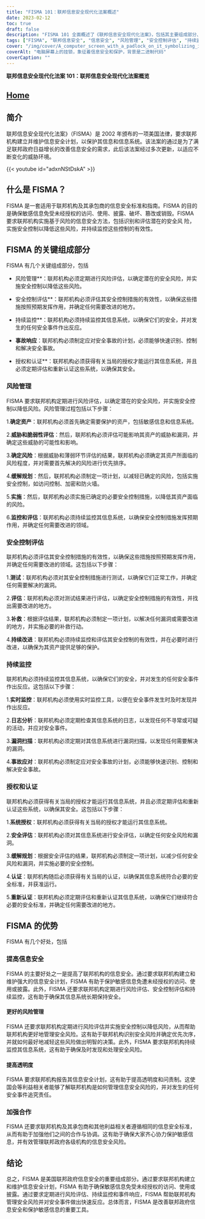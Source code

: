 ```yaml
---
title: "FISMA 101：联邦信息安全现代化法案概述"
date: 2023-02-12
toc: true
draft: false
description: "FISMA 101 全面概述了《联邦信息安全现代化法案》，包括其主要组成部分、益处和对联邦机构的要求。"
tags: ["FISMA", "联邦信息安全", "信息安全", "风险管理", "安全控制评估", "持续监测", "事件响应", "授权和认证", "加强信息安全", "更好的风险管理", "提高透明度", "加强合作", "美国法律", "联邦机构", "信息安全计划", "安全控制", "风险评估", "持续监测", "安全事件", "透明度和问责制", "联邦信息安全现代化法案》概述", "联邦机构实施 FISMA 的益处", "联邦信息安全风险管理", "FISMA 中的持续监控", "联邦机构的事件响应", "授权和认证程序", "改善联邦政府的信息安全", "联邦信息安全合作", "FISMA 合规的透明度", "联邦机构信息安全标准"]
cover: "/img/cover/A_computer_screen_with_a_padlock_on_it_symbolizing_information.png"
coverAlt: "电脑屏幕上的挂锁，象征着信息安全和保护，背景是二进制代码"
coverCaption: ""
---
```


**联邦信息安全现代化法案 101：联邦信息安全现代化法案概览**

## [Home](/cyber-security-career-playbook-start/)

## 简介

联邦信息安全现代化法案》（FISMA）是 2002 年颁布的一项美国法律，要求联邦机构建立并维护信息安全计划，以保护其信息和信息系统。该法案的通过是为了满足联邦政府日益增长的改善信息安全的需求，此后该法案经过多次更新，以适应不断变化的威胁环境。

{{< youtube id="adxnNStDskA" >}}

## 什么是 FISMA？

FISMA 是一套适用于联邦机构及其承包商的信息安全标准和指南。FISMA 的目的是确保敏感信息免受未经授权的访问、使用、披露、破坏、篡改或销毁。FISMA 要求联邦机构实施基于风险的信息安全方法，包括识别和评估潜在的安全风 险，实施安全控制以降低这些风险，并持续监控这些控制的有效性。
## FISMA 的关键组成部分

FISMA 有几个关键组成部分，包括

- 风险管理**：联邦机构必须定期进行风险评估，以确定潜在的安全风险，并实施安全控制以降低这些风险。

- 安全控制评估**：联邦机构必须评估其安全控制措施的有效性，以确保这些措施按照预期发挥作用，并确定任何需要改进的地方。

- 持续监控**：联邦机构必须持续监控其信息系统，以确保它们的安全，并对发生的任何安全事件作出反应。

- **事故响应**：联邦机构必须制定应对安全事故的计划，必须能够快速识别、控制和解决安全事故。

- 授权和认证**：联邦机构必须获得有关当局的授权才能运行其信息系统，并且必须定期评估和重新认证这些系统，以确保其安全。

### 风险管理

FISMA 要求联邦机构定期进行风险评估，以确定潜在的安全风险，并实施安全控制以降低风险。风险管理过程包括以下步骤：

1.**确定资产**：联邦机构必须首先确定需要保护的资产，包括敏感信息和信息系统。

2.**威胁和脆弱性评估**：然后，联邦机构必须评估可能影响其资产的威胁和漏洞，并确定这些威胁的可能性和影响。

3.**确定风险**：根据威胁和薄弱环节评估的结果，联邦机构必须确定其资产所面临的风险程度，并对需要首先解决的风险进行优先排序。

4.**缓解规划**：然后，联邦机构必须制定一项计划，以减轻已确定的风险，包括实施安全控制，如访问控制、加密和防火墙。

5.**实施**：然后，联邦机构必须实施已确定的必要安全控制措施，以降低其资产面临的风险。

6.**监控和评估**：联邦机构必须持续监控其信息系统，以确保安全控制措施发挥预期作用，并确定任何需要改进的领域。

### 安全控制评估

联邦机构必须评估其安全控制措施的有效性，以确保这些措施按照预期发挥作用，并确定任何需要改进的领域。这包括以下步骤：

1.**测试**：联邦机构必须对其安全控制措施进行测试，以确保它们正常工作，并确定任何需要解决的漏洞。

2.**评估**：联邦机构必须对测试结果进行评估，以确定安全控制措施的有效性，并找出需要改进的地方。

3.**补救**：根据评估结果，联邦机构必须制定一项计划，以解决任何漏洞或需要改进的地方，并实施必要的补救行动。

4.**持续改进**：联邦机构必须持续监控和评估其安全控制的有效性，并在必要时进行改进，以确保为其资产提供足够的保护。

### 持续监控

联邦机构必须持续监控其信息系统，以确保它们的安全，并对发生的任何安全事件作出反应。这包括以下步骤：

1.**实时监控**：联邦机构必须使用实时监控工具，以便在安全事件发生时及时发现并作出反应。

2.**日志分析**：联邦机构必须定期检查其信息系统的日志，以发现任何不寻常或可疑的活动，并应对安全事件。

3.**漏洞扫描**：联邦机构必须定期对其信息系统进行漏洞扫描，以发现任何需要解决的漏洞。

4.**事故应对**：联邦机构必须制定应对安全事故的计划，必须能够快速识别、控制和解决安全事故。

### 授权和认证

联邦机构必须获得有关当局的授权才能运行其信息系统，并且必须定期评估和重新认证这些系统，以确保其安全。这包括以下步骤：

1.**系统授权**：联邦机构必须获得有关当局的授权才能运行其信息系统。

2.**安全评估**：联邦机构必须对其信息系统进行安全评估，以确定任何安全风险和漏洞。

3.**缓解规划**：根据安全评估的结果，联邦机构必须制定一项计划，以减少任何安全风险和漏洞，并实施必要的安全控制。

4.**认证**：联邦机构随后必须获得有关当局的认证，以确保其信息系统符合必要的安全标准，并获准运行。

5.**重新认证**：联邦机构必须定期评估和重新认证其信息系统，以确保它们继续符合必要的安全标准，并确定任何需要改进的地方。

## FISMA 的优势

FISMA 有几个好处，包括

### 提高信息安全

FISMA 的主要好处之一是提高了联邦机构的信息安全。通过要求联邦机构建立和维护强大的信息安全计划，FISMA 有助于保护敏感信息免遭未经授权的访问、使用或披露。此外，FISMA 还要求联邦机构定期进行风险评估、安全控制评估和持续监控，这有助于确保其信息系统长期保持安全。

#### 更好的风险管理

FISMA 还要求联邦机构定期进行风险评估并实施安全控制以降低风险，从而帮助联邦机构更好地管理安全风险。这有助于联邦机构识别安全风险并确定优先次序，并就如何最好地减轻这些风险做出明智的决策。此外，FISMA 要求联邦机构持续监控其信息系统，这有助于确保及时发现和处理安全风险。

#### 提高透明度

FISMA 要求联邦机构报告其信息安全计划，这有助于提高透明度和问责制。这使国会等利益相关者能够了解联邦机构是如何管理信息安全风险的，并对发生的任何安全事件追究责任。

### 加强合作

FISMA 还要求联邦机构及其承包商和其他利益相关者遵循相同的信息安全标准，从而有助于加强他们之间的合作与协调。这有助于确保大家齐心协力保护敏感信息，并有效管理联邦政府各级机构的信息安全风险。

## 结论

总之，FISMA 是美国联邦政府信息安全的重要组成部分。通过要求联邦机构建立和维护信息安全计划，FISMA 有助于确保敏感信息免受未经授权的访问、使用或披露。通过要求定期进行风险评估、持续监控和事件响应，FISMA 帮助联邦机构管理安全风险并对安全事件做出快速反应。总体而言，FISMA 是改善联邦政府信息安全和保护敏感信息的重要工具。
